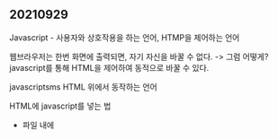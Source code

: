 ## 20210929

Javascript - 사용자와 상호작용을 하는 언어, HTMP을 제어하는 언어

웹브라우저는 한번 화면에 출력되면, 자기 자신을 바꿀 수 없다.
-> 그럼 어떻게? javascript를 통해 HTML을 제어하여 동적으로 바꿀 수 있다.

javascriptsms HTML 위에서 동작하는 언어

HTML에 javascript를 넣는 법
- 파일 내에 <script> 태그를 삽입

```
<body>
    <script>
        document.write('hello world');
    </script>
<body>
```

<h1> blabla </h1>
과 다른 점은?

- html은 1+1을 문자 그대로 출력하지만, javascript는 동적이기 때문에 2를 출력한다.

### Event
사용자와 상호작용 할 수 있는 핵심적인 역할
웹브라우저 상에서 일어나는 일 (ex. click, 텍스트 입력)

```
<body>
    <input type="button" value="hi" onclick="alert('hi')">
</body>
```
- HTML 설명서에는, onclick 속성값으로 반드시 JS가 와야함.
- onclick 속성값은 웹브라우저가 기억하고 있음, 적혀있는 JS코드를 웹브라우저가 해석하여 실행시킨다.

### console

웹 브라우저 상에서 파일 없이 즉석으로 JS 코드를 실행시킬 수 있는 기능
이미 생성되어있는 웹페이지에서 내가 원하는 기능을 구현할 수 있음